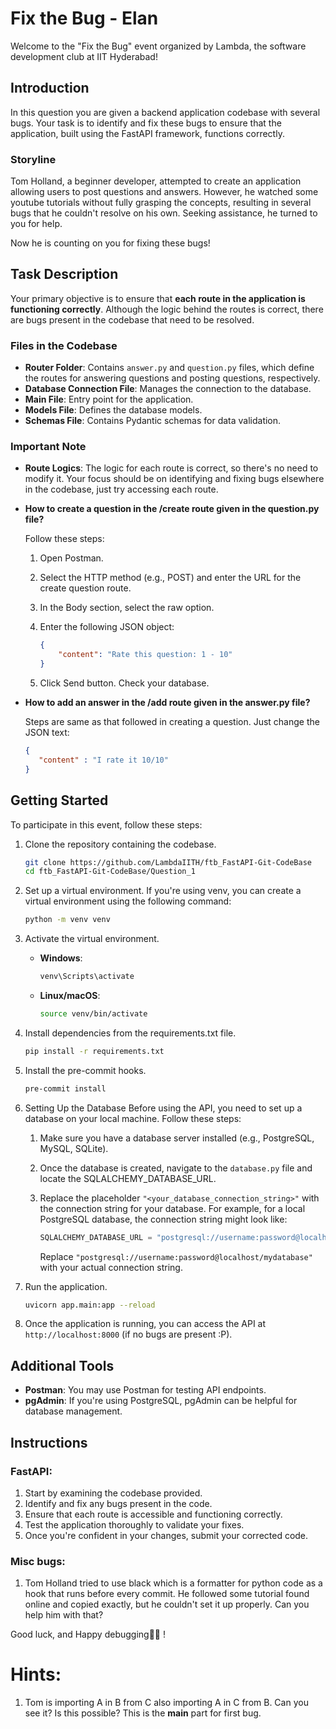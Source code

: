 # Fix the Bug - Elan

Welcome to the "Fix the Bug" event organized by Lambda, the software development club at IIT Hyderabad!

## Introduction

In this question you are given a backend application codebase with several bugs. Your task is to identify and fix these bugs to ensure that the application, built using the FastAPI framework, functions correctly.

### Storyline

Tom Holland, a beginner developer, attempted to create an application allowing users to post questions and answers. However, he watched some youtube tutorials without fully grasping the concepts, resulting in several bugs that he couldn't resolve on his own. Seeking assistance, he turned to you for help.

Now he is counting on you for fixing these bugs!

## Task Description

Your primary objective is to ensure that __each route in the application is functioning correctly__. Although the logic behind the routes is correct, there are bugs present in the codebase that need to be resolved.

### Files in the Codebase

- **Router Folder**: Contains `answer.py` and `question.py` files, which define the routes for answering questions and posting questions, respectively.
- **Database Connection File**: Manages the connection to the database.
- **Main File**: Entry point for the application.
- **Models File**: Defines the database models.
- **Schemas File**: Contains Pydantic schemas for data validation.

### Important Note

- **Route Logics**: The logic for each route is correct, so there's no need to modify it. Your focus should be on identifying and fixing bugs elsewhere in the codebase, just try accessing each route.
- **How to create a question in the /create route given in the question.py file?**

    Follow these steps:

    1. Open Postman.
    2. Select the HTTP method (e.g., POST) and enter the URL for the create question route.
    3. In the Body section, select the raw option.
    4. Enter the following JSON object:

          ```json
          {
              "content": "Rate this question: 1 - 10"
          }
          ```
    5. Click Send button. Check your database.

- **How to add an answer in the /add route given in the answer.py file?**

    Steps are same as that followed in creating a question.
    Just change the JSON text:

   ```json
  {
      "content" : "I rate it 10/10"
  }
    ```



## Getting Started

To participate in this event, follow these steps:

1. Clone the repository containing the codebase.
    ```bash
    git clone https://github.com/LambdaIITH/ftb_FastAPI-Git-CodeBase
    cd ftb_FastAPI-Git-CodeBase/Question_1
    ```
2. Set up a virtual environment. If you're using venv, you can create a virtual environment using the following command:
   ```bash
   python -m venv venv
   ```
3. Activate the virtual environment.
   - **Windows**:
      ```bash
      venv\Scripts\activate
      ```
   - **Linux/macOS**:
      ```bash
      source venv/bin/activate
      ```

4. Install dependencies from the requirements.txt file.
    ```bash
    pip install -r requirements.txt
    ```
5. Install the pre-commit hooks.
    ```bash
    pre-commit install
    ```
6. Setting Up the Database
    Before using the API, you need to set up a database on your local machine. Follow these steps:

    1. Make sure you have a database server installed (e.g., PostgreSQL, MySQL, SQLite).

    2. Once the database is created, navigate to the `database.py` file and locate the SQLALCHEMY_DATABASE_URL.

    4. Replace the placeholder `"<your_database_connection_string>"` with the connection string for your database. For example, for a local PostgreSQL database, the connection string might look like:

        ```python
        SQLALCHEMY_DATABASE_URL = "postgresql://username:password@localhost/mydatabase"
        ```

       Replace `"postgresql://username:password@localhost/mydatabase"` with your actual connection string.

7. Run the application.
    ```bash
    uvicorn app.main:app --reload
    ```

8. Once the application is running, you can access the API at `http://localhost:8000` (if no bugs are present :P).

## Additional Tools

- **Postman**: You may use Postman for testing API endpoints.
- **pgAdmin**: If you're using PostgreSQL, pgAdmin can be helpful for database management.

## Instructions

### FastAPI:
1. Start by examining the codebase provided.
2. Identify and fix any bugs present in the code.
3. Ensure that each route is accessible and functioning correctly.
4. Test the application thoroughly to validate your fixes.
5. Once you're confident in your changes, submit your corrected code.

### Misc bugs:
1. Tom Holland tried to use black which is a formatter for python code as a hook that runs before every commit. He followed some tutorial found online and copied exactly, but he couldn't set it up properly. Can you help him with that?

Good luck, and Happy debugging👍🏻 !

# Hints: 
1. Tom is importing A in B from C also importing A in C from B. Can you see it? Is this possible? This is the __main__ part for first bug. 
